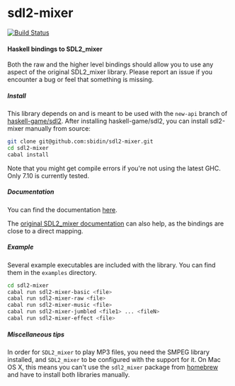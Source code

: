 # sdl2-mixer

[![Build Status](https://travis-ci.org/sbidin/sdl2-mixer.svg?branch=master)](https://travis-ci.org/sbidin/sdl2-mixer)

#### Haskell bindings to SDL2_mixer

Both the raw and the higher level bindings should allow you to use any aspect
of the original SDL2_mixer library. Please report an issue if you encounter a
bug or feel that something is missing.

##### Install

This library depends on and is meant to be used with the `new-api` branch of
[haskell-game/sdl2](https://github.com/haskell-game/sdl2). After installing
haskell-game/sdl2, you can install sdl2-mixer manually from source:

```bash
git clone git@github.com:sbidin/sdl2-mixer.git
cd sdl2-mixer
cabal install
```

Note that you might get compile errors if you're not using the latest GHC. Only
7.10 is currently tested.

##### Documentation

You can find the documentation [here](https://bidin.eu/docs/sdl2-mixer).

The
[original SDL2_mixer documentation](http://www.libsdl.org/projects/SDL_mixer/docs/SDL_mixer.html)
can also help, as the bindings are close to a direct mapping.

##### Example

Several example executables are included with the library. You can find them in
the `examples` directory.

```bash
cd sdl2-mixer
cabal run sdl2-mixer-basic <file>
cabal run sdl2-mixer-raw <file>
cabal run sdl2-mixer-music <file>
cabal run sdl2-mixer-jumbled <file1> ... <fileN>
cabal run sdl2-mixer-effect <file>
```

##### Miscellaneous tips

In order for `SDL2_mixer` to play MP3 files, you need the SMPEG library
installed, and `SDL2_mixer` to be configured with the support for it. On Mac OS
X, this means you can't use the `sdl2_mixer` package from
[homebrew](http://brew.sh/) and have to install both libraries manually.
